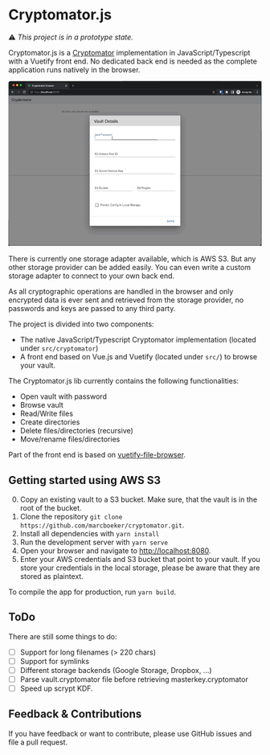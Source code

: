 # Cryptomator.js

⚠️ _This project is in a prototype state._

Cryptomator.js is a [Cryptomator](https://github.com/cryptomator/cryptomator) implementation in
JavaScript/Typescript with a Vuetify front end. No dedicated back end is needed as the complete
application runs natively in the browser.

![demo](https://github.com/marcboeker/cryptomator/raw/master/assets/demo.gif)

There is currently one storage adapter available, which is AWS S3. But any other storage provider
can be added easily. You can even write a custom storage adapter to connect to your own back end.

As all cryptographic operations are handled in the browser and only encrypted data is ever sent and
retrieved from the storage provider, no passwords and keys are passed to any third party.

The project is divided into two components:

- The native JavaScript/Typescript Cryptomator implementation (located under `src/cryptomator`)
- A front end based on Vue.js and Vuetify (located under `src/`) to browse your vault.

The Cryptomator.js lib currently contains the following functionalities:

- Open vault with password
- Browse vault
- Read/Write files
- Create directories
- Delete files/directories (recursive)
- Move/rename files/directories

Part of the front end is based on
[vuetify-file-browser](https://github.com/semeniuk/vuetify-file-browser).

## Getting started using AWS S3

0. Copy an existing vault to a S3 bucket. Make sure, that the vault is in the root of the bucket.
1. Clone the repository `git clone https://github.com/marcboeker/cryptomator.git`.
2. Install all dependencies with `yarn install`
3. Run the development server with `yarn serve`
4. Open your browser and navigate to [http://localhost:8080](http://localhost:8080).
5. Enter your AWS credentials and S3 bucket that point to your vault. If you store your credentials
   in the local storage, please be aware that they are stored as plaintext.

To compile the app for production, run `yarn build`.

## ToDo

There are still some things to do:

- [ ] Support for long filenames (> 220 chars)
- [ ] Support for symlinks
- [ ] Different storage backends (Google Storage, Dropbox, ...)
- [ ] Parse vault.cryptomator file before retrieving masterkey.cryptomator
- [ ] Speed up scrypt KDF.

## Feedback & Contributions

If you have feedback or want to contribute, please use GitHub issues and file a pull request.
